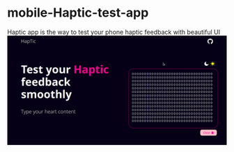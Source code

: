 # mobile-Haptic-test-app
Haptic app is the way to test your phone haptic feedback with beautiful UI
![alt text](./Haptic.png)
